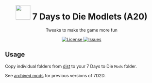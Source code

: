 <h1 align="center">
  <img src="https://user-images.githubusercontent.com/6136865/29045114-9ae8e510-7bc2-11e7-8487-19552001aafd.png" height="48">
  7 Days to Die Modlets (A20)
</h1>

<p align="center">
  Tweaks to make the game more fun
</p>

<p align="center">
  <a href="https://raw.githubusercontent.com/n4bb12/7d2d-modlets/master/LICENSE">
    <img alt="License" src="https://flat.badgen.net/github/license/n4bb12/7d2d-modlets?icon=github">
  </a>
  <a href="https://github.com/n4bb12/7d2d-modlets/issues/new">
    <img alt="Issues" src="https://flat.badgen.net/badge/github/create issue/pink?icon=github">
  </a>
</p>

## Usage

Copy individual folders from [dist](dist) to your 7 Days to Die `Mods` folder.

See [archived mods](https://github.com/n4bb12/7d2d-modlets/branches) for previous versions of 7D2D.
